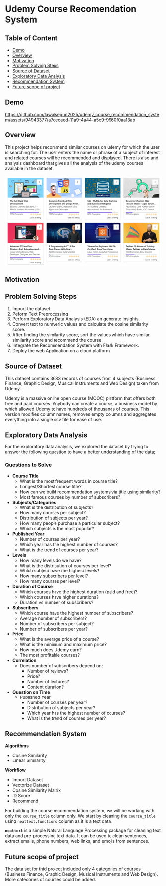 # Udemy Course Recomendation System

## Table of Content
* [Demo](#demo)
* [Overview](#overview)
* [Motivation](#motivation)
* [Problem Solving Steps](#problem-solving-steps)
* [Source of Dataset](#source-of-dataset)
* [Exploratory Data Analysis](#exploratory-data-analysis)
* [Recommendation System](#recommendation-system)
* [Future scope of project](#future-scope-of-project)

## Demo




https://github.com/lawalsegun2025/udemy_course_recommendation_system/assets/94943377/a7decaed-11a9-4a44-a5c9-9960f0aa13ab



## Overview

This project helps recommend similar courses on udemy for which the user is searching for. The user enters the name or phrase of a subject of interest and related courses will be recommended and displayed. There is also and analysis dashboard that gives all the analysis of the udemy courses available in the dataset. </br></br>
<img src="img/udemy_courses.png">

## Motivation

## Problem Solving Steps

1. Import the dataset
2. Peform Text Preprocessing 
3. Perform Exploratory Data Analysis (EDA) an generate insights.
4. Convert text to numveric values and calculate the cosine similarity score.
5. After finding the similarity score, sort the values which have similar similarity score and recommend the course.
6. Integrate the Recommendation System with Flask Framework.
7. Deploy the web Application on a cloud platform

## Source of Dataset

This dataset contains 3683 records of courses from 4 subjects (Business Finance, Graphic Design, Musical Instruments and Web Design) taken from Udemy.

Udemy is a massive online open course (MOOC) platform that offers both free and paid courses. Anybody can create a course, a business model by which allowed Udemy to have hundreds of thousands of courses.
This version modifies column names, removes empty columns and aggregates everything into a single csv file for ease of use.

## Exploratory Data Analysis

For the exploratory data analysis, we explored the dataset by trying to answer the following question to have a better understanding of the data;
### Questions to Solve

* **Course Title**
    - What is the most frequent words in course title?
    - Longest/Shortest course title?
    - How can we build recommendation systems via title using similarity?
    - Most famous courses by number of subscribers?
* **Subjects/Categories**
    - What is the distribution of subjects?
    - How many courses per subject?
    - Distribution of subjects per year?
    - How many people purchase a particular subject?
    - Which subjects is the most popular?
* **Published Year**
    - Number of courses per year?
    - Which year has the highest number of courses?
    - What is the trend of courses per year?
* **Levels**
    - How many levels do we have?
    - What is the distribution of courses per level?
    - Which subject have the highest levels?
    - How many subscribers per level?
    - How many courses per level?
* **Duration of Course**
    - Which courses have the highest duration (paid and free)?
    - Which courses have higher durations?
    - Duration vs number of subscribers?
* **Subscribers**
    - Which course have the highest number of subscribers?
    - Average number of subscribers?
    - Number of subscribers per subject?
    - Number of subscribers per year?
* **Price**
    - What is the average price of a course?
    - What is the minimum and maximum price?
    - How much does Udemy earn?
    - The most profitable courses?
* **Correlation**
    - Does number of subscribers depend on;
        - Number of reviews?
        - Price?
        - Number of lectures?
        - Content duration?
* **Question on Time**
    - Published Year
        - Number of courses per year?
        - Distribution of subjects per year?
        - Which year has the highest number of courses?
        - What is the trend of courses per year?

## Recommendation System

**Algorithms**
* Cosine Similarity
* Linear Similarity

**Workflow**
* Import Dataset
* Vectorize Dataset
* Cosine Similarity Matrix
* ID Score
* Recommend

For building the course recommendation system, we will be working with only the `course_title` column only. We start by cleaning the `course_title` using `neattext.functions` column as it is a text data. 

**`neattext`** is a simple Natural Language Processing package for cleaning text data and pre-processing text data. It can be used to clean sentences, extract emails, phone numbers, web links, and emojis from sentences.


## Future scope of project

The data set for thid project included only 4 categories of courses (Business Finance, Graphic Design, Musical Instruments and Web Design). More catecories of courses could be added.
